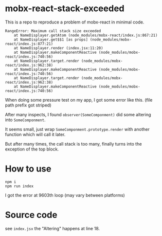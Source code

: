 # mobx-react-stack-exceeded

This is a repo to reproduce a problem of mobx-react in minimal code.

```
RangeError: Maximum call stack size exceeded
    at NameDisplayer.getAtom (node_modules/mobx-react/index.js:867:21)
    at NameDisplayer.get$$1 [as props] (node_modules/mobx-react/index.js:877:21)
    at NameDisplayer.render (index.jsx:11:20)
    at NameDisplayer.makeComponentReactive (node_modules/mobx-react/index.js:740:56)
    at NameDisplayer.target.render (node_modules/mobx-react/index.js:962:38)
    at NameDisplayer.makeComponentReactive (node_modules/mobx-react/index.js:740:56)
    at NameDisplayer.target.render (node_modules/mobx-react/index.js:962:38)
    at NameDisplayer.makeComponentReactive (node_modules/mobx-react/index.js:740:56)

```

When doing some pressure test on my app, I got some error like this. (file path prefix got striped)

After many inspects, I found `observer(SomeComponment)` did some altering into `SomeComponment`. 

It seems small, just wrap `SomeComponment.prototype.render` with another function which will call it later.

But after many times, the call stack is too many, finally turns into the exception of the top block.

# How to use

```
npm i
npm run index
```

I got the error at 9603th loop (may vary between platforms)

# Source code

see `index.jsx` 
the "Altering" happens at line 18.